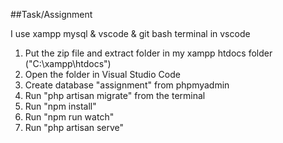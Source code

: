 ##Task/Assignment

I use xampp mysql & vscode & git bash terminal in vscode

1. Put the zip file and extract folder in my xampp htdocs folder ("C:\xampp\htdocs")
2. Open the folder in Visual Studio Code
4. Create database "assignment" from phpmyadmin
3. Run "php artisan migrate" from the terminal 
4. Run "npm install"
5. Run "npm run watch"
6. Run "php artisan serve"

